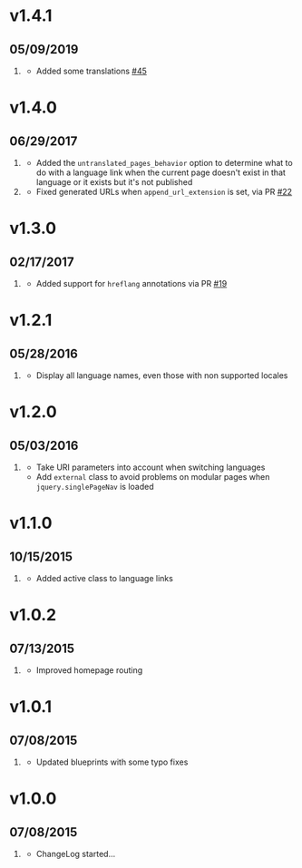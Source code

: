 # v1.4.1
## 05/09/2019

1. [](#new)
    * Added some translations [#45](https://github.com/getgrav/grav-plugin-langswitcher/pull/45)

# v1.4.0
## 06/29/2017

1. [](#new)
    * Added the `untranslated_pages_behavior` option to determine what to do with a language link when the current page doesn't exist in that language or it exists but it's not published
1. [](#bugfix)
    * Fixed generated URLs when `append_url_extension` is set, via PR [#22](https://github.com/getgrav/grav-plugin-langswitcher/pull/22)

# v1.3.0
## 02/17/2017

1. [](#new)
    * Added support for `hreflang` annotations via PR [#19](https://github.com/getgrav/grav-plugin-langswitcher/pull/19)

# v1.2.1
## 05/28/2016

1. [](#bugfix)
    * Display all language names, even those with non supported locales

# v1.2.0
## 05/03/2016

1. [](#improved)
    * Take URI parameters into account when switching languages
    * Add `external` class to avoid problems on modular pages when `jquery.singlePageNav` is loaded

# v1.1.0
## 10/15/2015

1. [](#improved)
    * Added active class to language links

# v1.0.2
## 07/13/2015

1. [](#improved)
    * Improved homepage routing

# v1.0.1
## 07/08/2015

1. [](#improved)
    * Updated blueprints with some typo fixes

# v1.0.0
## 07/08/2015

1. [](#new)
    * ChangeLog started...
